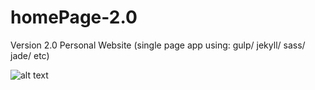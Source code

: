 # homePage-2.0
Version 2.0 Personal Website (single page app using: gulp/ jekyll/ sass/ jade/ etc)


![alt text](https://farm5.staticflickr.com/4717/25893749868_174cc46e7e_o.jpg)
